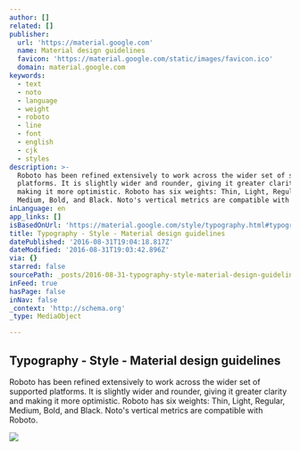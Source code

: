```yaml
---
author: []
related: []
publisher:
  url: 'https://material.google.com'
  name: Material design guidelines
  favicon: 'https://material.google.com/static/images/favicon.ico'
  domain: material.google.com
keywords:
  - text
  - noto
  - language
  - weight
  - roboto
  - line
  - font
  - english
  - cjk
  - styles
description: >-
  Roboto has been refined extensively to work across the wider set of supported
  platforms. It is slightly wider and rounder, giving it greater clarity and
  making it more optimistic. Roboto has six weights: Thin, Light, Regular,
  Medium, Bold, and Black. Noto's vertical metrics are compatible with Roboto.
inLanguage: en
app_links: []
isBasedOnUrl: 'https://material.google.com/style/typography.html#typography-styles'
title: Typography - Style - Material design guidelines
datePublished: '2016-08-31T19:04:18.817Z'
dateModified: '2016-08-31T19:03:42.896Z'
via: {}
starred: false
sourcePath: _posts/2016-08-31-typography-style-material-design-guidelines.md
inFeed: true
hasPage: false
inNav: false
_context: 'http://schema.org'
_type: MediaObject

---
```

<article style=""><h1>Typography - Style - Material design guidelines</h1><p>Roboto has been refined extensively to work across the wider set of supported platforms. It is slightly wider and rounder, giving it greater clarity and making it more optimistic. Roboto has six weights: Thin, Light, Regular, Medium, Bold, and Black. Noto's vertical metrics are compatible with Roboto.</p><img src="https://material-design.storage.googleapis.com/publish/material_v_4/social.png" /></article>